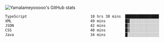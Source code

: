 ![Yamalameyooooo's GitHub stats](https://github-readme-stats.vercel.app/api?username=yamalameyooooo&theme=transparent&show_icons=true\&show=reviews,discussions_started,discussions_answered,prs_merged,prs_merged_percentage)

<!--START_SECTION:waka-->

```txt
TypeScript                             10 hrs 30 mins  ███████████████████▒░░░░░   77.57 %
XML                                    49 mins         █▓░░░░░░░░░░░░░░░░░░░░░░░   06.07 %
JSON                                   42 mins         █▒░░░░░░░░░░░░░░░░░░░░░░░   05.19 %
CSS                                    40 mins         █▒░░░░░░░░░░░░░░░░░░░░░░░   05.01 %
Java                                   34 mins         █░░░░░░░░░░░░░░░░░░░░░░░░   04.27 %
```

<!--END_SECTION:waka-->
